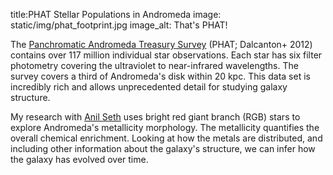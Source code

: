 title:PHAT Stellar Populations in Andromeda
image: static/img/phat_footprint.jpg
image_alt: That's PHAT!

The
[Panchromatic Andromeda Treasury Survey](http://www.astro.washington.edu/groups/phat/Home.html) (PHAT; Dalcanton+ 2012) contains
over 117 million individual star observations. Each star has six filter photometry covering the ultraviolet to near-infrared wavelengths. The survey covers a third of Andromeda's disk within 20 kpc. This data set is incredibly rich and allows unprecedented detail for studying galaxy structure.  


My research with [Anil Seth](http://www.physics.utah.edu/~aseth/Anil_Seth.html) uses bright red giant branch (RGB) stars to explore Andromeda's metallicity morphology. The metallicity quantifies the overall chemical enrichment. Looking at how the metals are distributed, and including other information about the galaxy's structure, we can infer how the galaxy has evolved over time.

